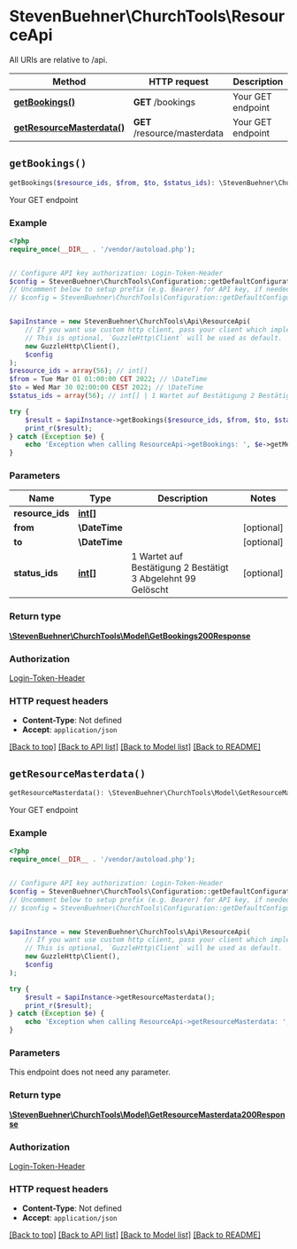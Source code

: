 # StevenBuehner\ChurchTools\ResourceApi

All URIs are relative to /api.

Method | HTTP request | Description
------------- | ------------- | -------------
[**getBookings()**](ResourceApi.md#getBookings) | **GET** /bookings | Your GET endpoint
[**getResourceMasterdata()**](ResourceApi.md#getResourceMasterdata) | **GET** /resource/masterdata | Your GET endpoint


## `getBookings()`

```php
getBookings($resource_ids, $from, $to, $status_ids): \StevenBuehner\ChurchTools\Model\GetBookings200Response
```

Your GET endpoint

### Example

```php
<?php
require_once(__DIR__ . '/vendor/autoload.php');


// Configure API key authorization: Login-Token-Header
$config = StevenBuehner\ChurchTools\Configuration::getDefaultConfiguration()->setApiKey('Authorization', 'YOUR_API_KEY');
// Uncomment below to setup prefix (e.g. Bearer) for API key, if needed
// $config = StevenBuehner\ChurchTools\Configuration::getDefaultConfiguration()->setApiKeyPrefix('Authorization', 'Bearer');


$apiInstance = new StevenBuehner\ChurchTools\Api\ResourceApi(
    // If you want use custom http client, pass your client which implements `GuzzleHttp\ClientInterface`.
    // This is optional, `GuzzleHttp\Client` will be used as default.
    new GuzzleHttp\Client(),
    $config
);
$resource_ids = array(56); // int[]
$from = Tue Mar 01 01:00:00 CET 2022; // \DateTime
$to = Wed Mar 30 02:00:00 CEST 2022; // \DateTime
$status_ids = array(56); // int[] | 1 Wartet auf Bestätigung 2 Bestätigt 3 Abgelehnt 99 Gelöscht

try {
    $result = $apiInstance->getBookings($resource_ids, $from, $to, $status_ids);
    print_r($result);
} catch (Exception $e) {
    echo 'Exception when calling ResourceApi->getBookings: ', $e->getMessage(), PHP_EOL;
}
```

### Parameters

Name | Type | Description  | Notes
------------- | ------------- | ------------- | -------------
 **resource_ids** | [**int[]**](../Model/int.md)|  |
 **from** | **\DateTime**|  | [optional]
 **to** | **\DateTime**|  | [optional]
 **status_ids** | [**int[]**](../Model/int.md)| 1 Wartet auf Bestätigung 2 Bestätigt 3 Abgelehnt 99 Gelöscht | [optional]

### Return type

[**\StevenBuehner\ChurchTools\Model\GetBookings200Response**](../Model/GetBookings200Response.md)

### Authorization

[Login-Token-Header](../../README.md#Login-Token-Header)

### HTTP request headers

- **Content-Type**: Not defined
- **Accept**: `application/json`

[[Back to top]](#) [[Back to API list]](../../README.md#endpoints)
[[Back to Model list]](../../README.md#models)
[[Back to README]](../../README.md)

## `getResourceMasterdata()`

```php
getResourceMasterdata(): \StevenBuehner\ChurchTools\Model\GetResourceMasterdata200Response
```

Your GET endpoint

### Example

```php
<?php
require_once(__DIR__ . '/vendor/autoload.php');


// Configure API key authorization: Login-Token-Header
$config = StevenBuehner\ChurchTools\Configuration::getDefaultConfiguration()->setApiKey('Authorization', 'YOUR_API_KEY');
// Uncomment below to setup prefix (e.g. Bearer) for API key, if needed
// $config = StevenBuehner\ChurchTools\Configuration::getDefaultConfiguration()->setApiKeyPrefix('Authorization', 'Bearer');


$apiInstance = new StevenBuehner\ChurchTools\Api\ResourceApi(
    // If you want use custom http client, pass your client which implements `GuzzleHttp\ClientInterface`.
    // This is optional, `GuzzleHttp\Client` will be used as default.
    new GuzzleHttp\Client(),
    $config
);

try {
    $result = $apiInstance->getResourceMasterdata();
    print_r($result);
} catch (Exception $e) {
    echo 'Exception when calling ResourceApi->getResourceMasterdata: ', $e->getMessage(), PHP_EOL;
}
```

### Parameters

This endpoint does not need any parameter.

### Return type

[**\StevenBuehner\ChurchTools\Model\GetResourceMasterdata200Response**](../Model/GetResourceMasterdata200Response.md)

### Authorization

[Login-Token-Header](../../README.md#Login-Token-Header)

### HTTP request headers

- **Content-Type**: Not defined
- **Accept**: `application/json`

[[Back to top]](#) [[Back to API list]](../../README.md#endpoints)
[[Back to Model list]](../../README.md#models)
[[Back to README]](../../README.md)
